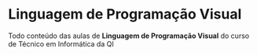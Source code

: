 # Linguagem de Programação Visual

Todo conteúdo das aulas de **Linguagem de Programação Visual** do curso de Técnico em Informática da QI 
